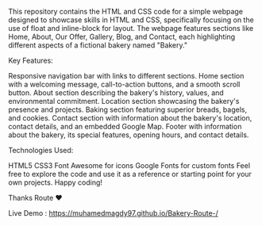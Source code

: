 This repository contains the HTML and CSS code for a simple webpage designed to showcase skills in HTML and CSS,
specifically focusing on the use of float and inline-block for layout. The webpage features sections like
Home, About, Our Offer, Gallery, Blog, and Contact, 
each highlighting different aspects of a fictional bakery named "Bakery."

Key Features:

Responsive navigation bar with links to different sections.
Home section with a welcoming message, call-to-action buttons, and a smooth scroll button.
About section describing the bakery's history, values, and environmental commitment.
Location section showcasing the bakery's presence and projects.
Baking section featuring superior breads, bagels, and cookies.
Contact section with information about the bakery's location, contact details, and an embedded Google Map.
Footer with information about the bakery, its special features, opening hours, and contact details.


Technologies Used:

HTML5
CSS3
Font Awesome for icons
Google Fonts for custom fonts
Feel free to explore the code and use it as a reference or starting point for your own projects. Happy coding!

Thanks Route ❤️

Live Demo : https://muhamedmagdy97.github.io/Bakery-Route-/

